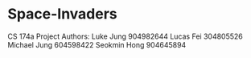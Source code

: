 # Space-Invaders
CS 174a Project
Authors:
Luke Jung 904982644
Lucas Fei 304805526
Michael Jung 604598422
Seokmin Hong 904645894